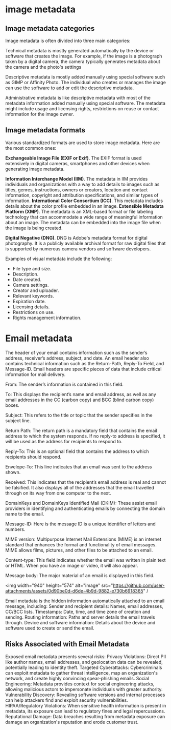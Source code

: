 # image metadata
## Image metadata categories
Image metadata is often divided into three main categories:

Technical metadata is mostly generated automatically by the device or software that creates the image. 
For example, if the image is a photograph taken by a digital camera, the camera typically generates metadata about the camera and the photo's settings



Descriptive metadata is mostly added manually using special software such as GIMP or Affinity Photo. The individual who creates or manages the image can use the software to add or edit the descriptive metadata. 




Administrative metadata is like descriptive metadata with most of the metadata information added manually using special software. The metadata might include usage and licensing rights, restrictions on reuse or contact information for the image owner. 

## Image metadata formats
Various standardized formats are used to store image metadata. Here are the most common ones:

**Exchangeable Image File (EXIF or Exif)**. The EXIF format is used extensively in digital cameras, smartphones and other devices when generating image metadata.

**Information Interchange Model (IIM)**. The metadata in IIM provides individuals and organizations with a way to add details to images such as titles, genres, instructions, owners or creators, location and contact information, copyright and attribution specifications, and similar types of information. 
**International Color Consortium (ICC)**. This metadata includes details about the color profile embedded in an image. 
**Extensible Metadata Platform (XMP)**. The metadata is an XML-based format or file labeling technology that can accommodate a wide range of meaningful information about an image. The metadata can be embedded into the image file when the image is being created. 

**Digital Negative (DNG)**. DNG is Adobe's metadata format for digital photography. It is a publicly available archival format for raw digital files that is supported by numerous camera vendors and software developers. 

Examples of visual metadata include the following:

- File type and size.
- Description.
- Date created.
- Camera settings.
- Creator and uploader.
- Relevant keywords.
- Expiration date.
- Licensing details.
- Restrictions on use.
- Rights management information.


# Email metadata

 The header of your email contains information such as the sender’s address, receiver’s address, subject, and date. An email header also contains technical information such as the Return-Path, Reply-To Field, and Message-ID. Email headers are specific pieces of data that include critical information for mail delivery.


 From: The sender’s information is contained in this field.

To: This displays the recipient’s name and email address, as well as any email addresses in the CC (carbon copy) and BCC (blind carbon copy) boxes.

Subject: This refers to the title or topic that the sender specifies in the subject line.

Return Path: The return path is a mandatory field that contains the email address to which the system responds. If no reply-to address is specified, it will be used as the address for recipients to respond to.

Reply-To: This is an optional field that contains the address to which recipients should respond.

Envelope-To: This line indicates that an email was sent to the address shown.

Received: This indicates that the recipient’s email address is real and cannot be falsified. It also displays all of the addresses that the email travelled through on its way from one computer to the next.

DomainKeys and DomainKeys Identified Mail (DKIM): These assist email providers in identifying and authenticating emails by connecting the domain name to the email.

Message-ID: Here is the message ID is a unique identifier of letters and numbers.

MIME version: Multipurpose Internet Mail Extensions (MIME) is an internet standard that enhances the format and functionality of email messages. MIME allows films, pictures, and other files to be attached to an email.

Content-type: This field indicates whether the email was written in plain text or HTML. When you have an image or video, it will also appear.

Message body: The major material of an email is displayed in this field.

<img width="940" height="574" alt="image" src="https://github.com/user-attachments/assets/0d90be0d-d6de-4b9d-9882-e730b6918365" /

Email metadata is the hidden information automatically attached to an email message, including:
Sender and recipient details: Names, email addresses, CC/BCC lists. 
Timestamps: Date, time, and time zone of creation and sending. 
Routing information: Paths and server details the email travels through. 
Device and software information: Details about the device and software used to create or send the email. 


## Risks Associated with Email Metadata
Exposed email metadata presents several risks: 
Privacy Violations: Direct PII like author names, email addresses, and geolocation data can be revealed, potentially leading to identity theft. 
Targeted Cyberattacks: Cybercriminals can exploit metadata to gather threat intelligence, map an organization's network, and create highly convincing spear-phishing emails. 
Social Engineering: Metadata provides context for social engineering attacks, allowing malicious actors to impersonate individuals with greater authority. 
Vulnerability Discovery: Revealing software versions and internal processes can help attackers find and exploit security vulnerabilities. 
HIPAA/Regulatory Violations: When sensitive health information is present in metadata, its exposure can lead to regulatory fines and legal repercussions. 
Reputational Damage: Data breaches resulting from metadata exposure can damage an organization's reputation and erode customer trust. 
